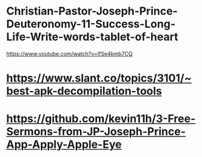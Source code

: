 # Christian-Pastor-Joseph-Prince-Deuteronomy-11-Success-Long-Life-Write-words-tablet-of-heart
https://www.youtube.com/watch?v=IfSe4kmb7CQ

# https://www.slant.co/topics/3101/~best-apk-decompilation-tools
# https://github.com/kevin11h/3-Free-Sermons-from-JP-Joseph-Prince-App-Apply-Apple-Eye
